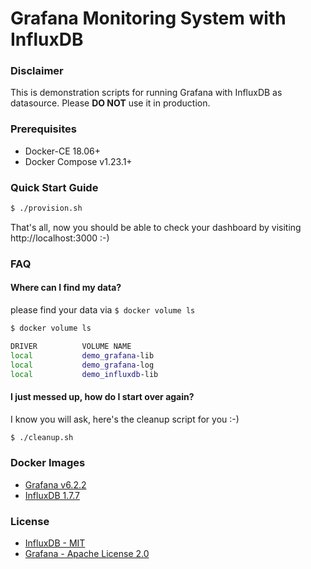 # Grafana Monitoring System with InfluxDB

### Disclaimer

This is demonstration scripts for running Grafana with InfluxDB as datasource.
Please **DO NOT** use it in production.

### Prerequisites

- Docker-CE 18.06+
- Docker Compose v1.23.1+

### Quick Start Guide

```bash
$ ./provision.sh
```

That's all, now you should be able to check your dashboard by visiting http://localhost:3000 :-)

### FAQ

#### Where can I find my data?

please find your data via `$ docker volume ls`

```bash
$ docker volume ls

DRIVER          VOLUME NAME
local           demo_grafana-lib
local           demo_grafana-log
local           demo_influxdb-lib
```

#### I just messed up, how do I start over again?

I know you will ask, here's the cleanup script for you :-)

```bash
$ ./cleanup.sh
```

### Docker Images

- [Grafana v6.2.2][docker-image-grafana]
- [InfluxDB 1.7.7][docker-image-influxdb]

[docker-image-influxdb]: https://hub.docker.com/_/influxdb/
[docker-image-grafana]: https://hub.docker.com/r/grafana/grafana/
[faq-grafana-migration]: http://docs.grafana.org/installation/docker/#migration-from-a-previous-version-of-the-docker-container-to-5-1-or-later

### License

- [InfluxDB - MIT][license-influxdb]
- [Grafana - Apache License 2.0][license-grafana]

[license-influxdb]: https://github.com/influxdata/influxdb/blob/master/LICENSE
[license-grafana]: https://github.com/grafana/grafana/blob/master/LICENSE
